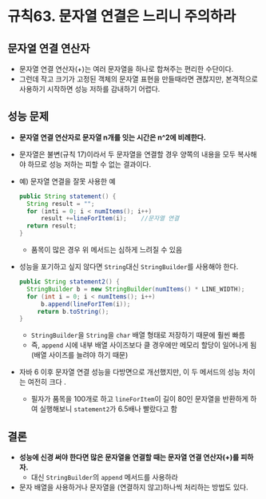 # 규칙63. 문자열 연결은 느리니 주의하라

## 문자열 연결 연산자

- 문자열 연결 연산자(+)는 여러 문자열을 하나로 합쳐주는 편리한 수단이다. 
- 그런데 작고 크기가 고정된 객체의 문자열 표현을 만들때라면 괜찮지만, 본격적으로 사용하기 시작하면 성능 저하를 감내하기 어렵다.

## 성능 문제

- **문자열 연결 연산자로 문자열 n개를 잇는 시간은 n^2에 비례한다.** 

- 문자열은 불변(규칙 17)이라서 두 문자열을 연결할 경우 양쪽의 내용을 모두 복사해야 하므로 성능 저하는 피할 수 없는 결과이다. 

- 예) 문자열 연결을 잘못 사용한 예

  ```java
  public String statement() {
  	String result = "";
  	for (inti = 0; i < numItems(); i++) 
  		result +=lineForItem(i);	//문자열 연결
  	return result;
  }
  ```

  - 품목이 많은 경우 위 메서드는 심하게 느려질 수 있음

- 성능을 포기하고 싶지 않다면 ```String```대신 ```StringBuilder```를 사용해야 한다. 

  ```java
  public String statement2() {
  	StringBuilder b = new StringBuilder(numItems() * LINE_WIDTH);
  	for (int i = 0; i < numItems(); i++)
  		b.append(lineForITem(i));
       return b.toString(); 
  }
  ```
  - ```StringBuilder```을 ```String```을 ```char``` 배열 형태로 저장하기 때문에 훨씬 빠름
  - 즉, ```append``` 시에 내부 배열 사이즈보다 클 경우에만 메모리 할당이 일어나게 됨 (배열 사이즈를 늘려야 하기 때문)

- 자바 6 이후 문자열 연결 성능을 다방면으로 개선했지만, 이 두 메서드의 성능 차이는 여전히 크다 .

  - 필자가 품목을 100개로 하고 ```lineForItem```이 길이 80인 문자열을 반환하게 하여 실행해보니 ```statement2```가 6.5배나 빨랐다고 함 

## 결론 

- **성능에 신경 써야 한다면 많은 문자열을 연결할 때는 문자열 연결 연산자(+)를 피하자.**
  - 대신 ```StringBuilder```의 ```append``` 메서드를 사용하라
- 문자 배열을 사용하거나 문자열을 (연결하지 않고)하나씩 처리하는 방법도 있다.